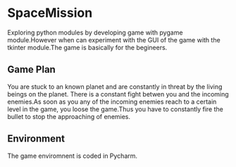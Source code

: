 # SpaceMission
Exploring python modules by developing game with pygame module.However when can experiment with the GUI of the game with the tkinter module.The  game is basically for the begineers. 
## Game Plan
You are stuck to an known planet and are constantly in threat by the living beings on the planet. There is a constant fight betwen you and the incoming enemies.As soon as you any of the incoming enemies reach to a certain level in the game, you loose the game.Thus you have to constantly fire the bullet to stop the approaching of enemies.
## Environment
The game enviromnent is coded in Pycharm.
